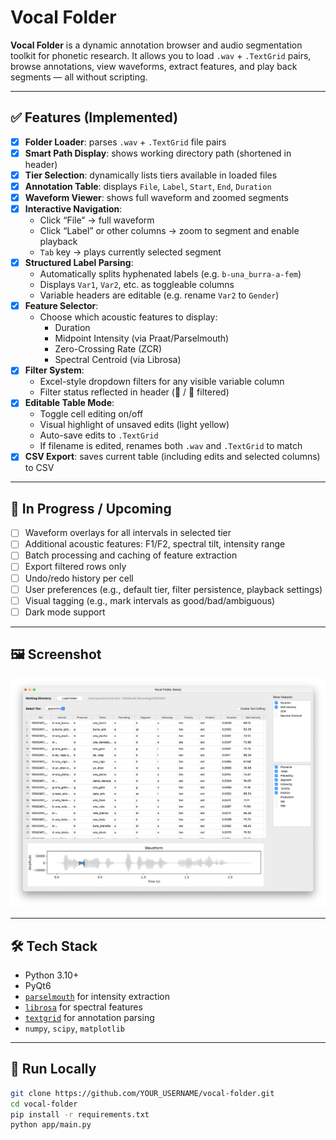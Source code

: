 # Vocal Folder

**Vocal Folder** is a dynamic annotation browser and audio segmentation toolkit for phonetic research. It allows you to load `.wav` + `.TextGrid` pairs, browse annotations, view waveforms, extract features, and play back segments — all without scripting.

---

## ✅ Features (Implemented)

- [x] **Folder Loader**: parses `.wav` + `.TextGrid` file pairs
- [x] **Smart Path Display**: shows working directory path (shortened in header)
- [x] **Tier Selection**: dynamically lists tiers available in loaded files
- [x] **Annotation Table**: displays `File`, `Label`, `Start`, `End`, `Duration`
- [x] **Waveform Viewer**: shows full waveform and zoomed segments
- [x] **Interactive Navigation**:
  - Click “File” → full waveform
  - Click “Label” or other columns → zoom to segment and enable playback
  - `Tab` key → plays currently selected segment
- [x] **Structured Label Parsing**:
  - Automatically splits hyphenated labels (e.g. `b-una_burra-a-fem`)
  - Displays `Var1`, `Var2`, etc. as toggleable columns
  - Variable headers are editable (e.g. rename `Var2` to `Gender`)
- [x] **Feature Selector**:
  - Choose which acoustic features to display:
    - Duration
    - Midpoint Intensity (via Praat/Parselmouth)
    - Zero-Crossing Rate (ZCR)
    - Spectral Centroid (via Librosa)
- [x] **Filter System**:
  - Excel-style dropdown filters for any visible variable column
  - Filter status reflected in header (🔽 / 🔽 filtered)
- [x] **Editable Table Mode**:
  - Toggle cell editing on/off
  - Visual highlight of unsaved edits (light yellow)
  - Auto-save edits to `.TextGrid`
  - If filename is edited, renames both `.wav` and `.TextGrid` to match
- [x] **CSV Export**: saves current table (including edits and selected columns) to CSV

---

## 🔧 In Progress / Upcoming

- [ ] Waveform overlays for all intervals in selected tier
- [ ] Additional acoustic features: F1/F2, spectral tilt, intensity range
- [ ] Batch processing and caching of feature extraction
- [ ] Export filtered rows only
- [ ] Undo/redo history per cell
- [ ] User preferences (e.g., default tier, filter persistence, playback settings)
- [ ] Visual tagging (e.g., mark intervals as good/bad/ambiguous)
- [ ] Dark mode support

---

## 🖼 Screenshot

<p align="center">
  <img src="assets/screenshots/vocalfolder_main_ui.png" alt="Vocal Folder UI" width="700">
</p>

---

## 🛠️ Tech Stack

- Python 3.10+
- PyQt6
- [`parselmouth`](https://parselmouth.readthedocs.io/) for intensity extraction
- [`librosa`](https://librosa.org/) for spectral features
- [`textgrid`](https://pypi.org/project/textgrid/) for annotation parsing
- `numpy`, `scipy`, `matplotlib`

---

## 🚀 Run Locally

```bash
git clone https://github.com/YOUR_USERNAME/vocal-folder.git
cd vocal-folder
pip install -r requirements.txt
python app/main.py